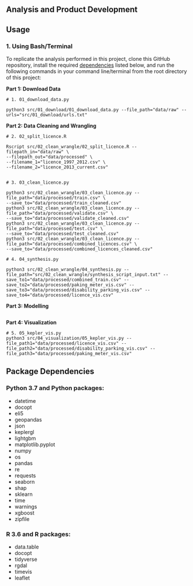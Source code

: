 ## Analysis and Product Development


## Usage

### 1. Using Bash/Terminal 

To replicate the analysis performed in this project, clone this GitHub repository, install the required [dependencies](#package-dependencies) listed below, and run the following commands in your command line/terminal from the root directory of this project:

**Part 1: Download Data**  
```{bash}
# 1. 01_download_data.py

python3 src/01_download/01_download_data.py --file_path="data/raw" --urls="src/01_download/urls.txt"
```

**Part 2: Data Cleaning and Wrangling**  
```{bash}
# 2. 02_split_licence.R

Rscript src/02_clean_wrangle/02_split_licence.R --filepath_in="data/raw" \
--filepath_out="data/processed" \
--filename_1="licence_1997_2012.csv" \
--filename_2="licence_2013_current.csv"


# 3. 03_clean_licence.py

python3 src/02_clean_wrangle/03_clean_licence.py --file_path="data/processed/train.csv" \
--save_to="data/processed/train_cleaned.csv"
python3 src/02_clean_wrangle/03_clean_licence.py --file_path="data/processed/validate.csv" \
--save_to="data/processed/validate_cleaned.csv"
python3 src/02_clean_wrangle/03_clean_licence.py --file_path="data/processed/test.csv" \
--save_to="data/processed/test_cleaned.csv"
python3 src/02_clean_wrangle/03_clean_licence.py --file_path="data/processed/combined_licences.csv" \
--save_to="data/processed/combined_licences_cleaned.csv"

# 4. 04_synthesis.py

python3 src/02_clean_wrangle/04_synthesis.py --file_path="src/02_clean_wrangle/synthesis_script_input.txt" --save_to1="data/processed/combined_train.csv" --save_to2="data/processed/paking_meter_vis.csv" --save_to3="data/processed/disability_parking_vis.csv" --save_to4="data/processed/licence_vis.csv"
```

**Part 3: Modelling**

```{bash}

```

**Part 4: Visualization**
```{bash}
# 5. 05_kepler_vis.py
python3 src/04_visualization/05_kepler_vis.py --file_path1="data/processed/licence_vis.csv" --file_path2="data/processed/disability_parking_vis.csv" --file_path3="data/processed/paking_meter_vis.csv" 
```

## Package Dependencies

### Python 3.7 and Python packages:

- datetime
- docopt
- eli5
- geopandas
- json
- keplergl
- lightgbm
- matplotlib.pyplot
- numpy
- os
- pandas 
- re
- requests
- seaborn
- shap
- sklearn
- time
- warnings
- xgboost
- zipfile

### R 3.6 and R packages:

- data.table
- docopt
- tidyverse
- rgdal
- timevis
- leaflet
